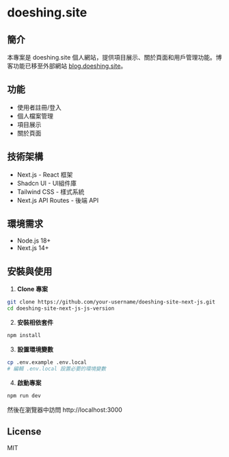 # doeshing.site

## 簡介

本專案是 doeshing.site 個人網站，提供項目展示、關於頁面和用戶管理功能。博客功能已移至外部網站 [blog.doeshing.site](https://blog.doeshing.site)。

## 功能

- 使用者註冊/登入
- 個人檔案管理
- 項目展示
- 關於頁面

## 技術架構

- Next.js - React 框架
- Shadcn UI - UI組件庫
- Tailwind CSS - 樣式系統
- Next.js API Routes - 後端 API

## 環境需求

- Node.js 18+
- Next.js 14+

## 安裝與使用

1. **Clone 專案**

```bash
git clone https://github.com/your-username/doeshing-site-next-js.git
cd doeshing-site-next-js-js-version
```

2. **安裝相依套件**

```bash
npm install
```

3. **設置環境變數**

```bash
cp .env.example .env.local
# 編輯 .env.local 設置必要的環境變數
```

4. **啟動專案**

```bash
npm run dev
```

然後在瀏覽器中訪問 http://localhost:3000

## License

MIT
